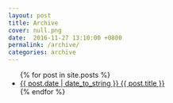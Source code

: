 ```yaml
---
layout: post
title: Archive
cover: null.png
date:  2016-11-27 13:10:00 +0800
permalink: /archive/
categories: archive
---
```


<div class="posts">
  <ul class="posts-list">
    {% for post in site.posts %}
      <li class="post-link">
        <a class="post-title" href="{{ post.url }}">
          <span class="post-date">{{ post.date | date_to_string }}</span>
          {{ post.title }}
        </a>
      </li>
    {% endfor %}
  </ul>
</div>
